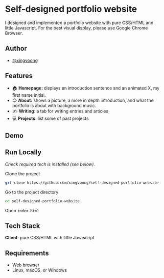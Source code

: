 # Self-designed portfolio website
I designed and implemented a portfolio website with pure CSS/HTML and little Javascript.
For the best visual display, please use Google Chrome Browser.

## Author
- [@xingvoong](https://github.com/xingvoong)

## Features

- 🏠 **Homepage:** displays an introduction sentence and an animated X, my first name initial.
- 😊 **About:** shows a picture, a more in depth introduction, and what the portfolio is about with background music.
- ✍️ **Writing**: a tab for writing entries and articles
- 💻 **Projects**: list some of past projects

## Demo

## Run Locally
_Check required tech is installed (see below)._

Clone the project

```bash
git clone https://github.com/xingvoong/self-designed-portfolio-website
```
Go to the project directory

```bash
cd self-designed-portfolio-website
```

Open `index.html `
## Tech Stack
**Client**: pure CSS/HTML with little Javascript

## Requirements

* Web browser
* Linux, macOS, or Windows